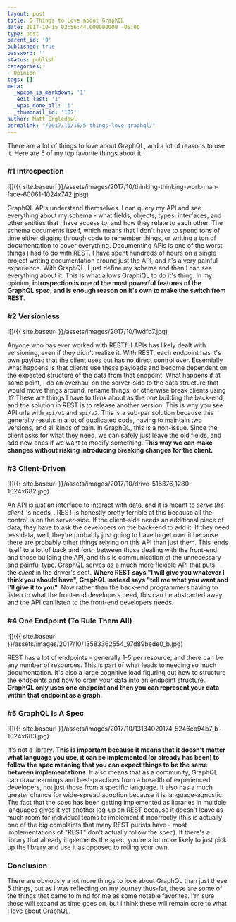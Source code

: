 ```yaml
---
layout: post
title: 5 Things to Love about GraphQL
date: 2017-10-15 02:56:44.000000000 -05:00
type: post
parent_id: '0'
published: true
password: ''
status: publish
categories:
- Opinion
tags: []
meta:
  _wpcom_is_markdown: '1'
  _edit_last: '1'
  _wpas_done_all: '1'
  _thumbnail_id: '107'
author: Matt Engledowl
permalink: "/2017/10/15/5-things-love-graphql/"
---
```

There are a lot of things to love about GraphQL, and a lot of reasons to use it. Here are 5 of my top favorite things about it.

### #1 Introspection

![]({{ site.baseurl }}/assets/images/2017/10/thinking-thinking-work-man-face-60061-1024x742.jpeg)

GraphQL APIs understand themselves. I can query my API and see everything about my schema - what fields, objects, types, interfaces, and other entities that I have access to, and how they relate to each other. The schema documents itself, which means that I don't have to spend tons of time either digging through code to remember things, or writing a ton of documentation to cover everything. Documenting APIs is one of the worst things I had to do with REST. I have spent hundreds of hours on a single project writing documentation around just the API, and it's a very painful experience. With GraphQL, I just define my schema and then I can see everything about it. This is what allows GraphiQL to do it's thing. In my opinion, **introspection is one of the most powerful features of the GraphQL spec, and is enough reason on it's own to make the switch from REST**.

### #2 Versionless

![]({{ site.baseurl }}/assets/images/2017/10/1wdfb7.jpg)

Anyone who has ever worked with RESTful APIs has likely dealt with versioning, even if they didn't realize it. With REST, each endpoint has it's own payload that the client uses but has no direct control over. Essentially what happens is that clients use these payloads and become dependent on the expected structure of the data from that endpoint. What happens if at some point, I do an overhaul on the server-side to the data structure that would move things around, rename things, or otherwise break clients using it? These are things I have to think about as the one building the back-end, and the solution in REST is to release another version. This is why you see API urls with `api/v1`&nbsp;and `api/v2`. This is a sub-par solution because this generally results in a lot of duplicated code, having to maintain two versions, and all kinds of pain. In GraphQL, this is a non-issue. Since the client asks for what they need, we can safely just leave the old fields, and add new ones if we want to modify something. **This way we can make changes without risking introducing breaking changes for the client.**

### #3 Client-Driven

![]({{ site.baseurl }}/assets/images/2017/10/drive-516376_1280-1024x682.jpg)

An API is just an interface to interact with data, and it is meant to _serve the client__'s needs_. REST is honestly pretty terrible at this because all the control is on the server-side. If the client-side needs an additional piece of data, they have to ask the developers on the back-end to add it. If they need less data, well, they're probably just going to have to get over it because there are probably other things relying on this API than just them. This lends itself to a lot of back and forth between those dealing with the front-end and those building the API, and this is communication of the unnecessary and painful type. GraphQL serves as a much more flexible API that puts the&nbsp;_client_ in the driver's seat. **Where REST says "I will give you whatever I think you should have", GraphQL instead says "tell me what you want and I'll give it to you".** Now rather than the back-end programmers having to listen to what the front-end developers need, this can be abstracted away and the API can listen to the front-end developers needs.

### #4 One Endpoint (To Rule Them All)

![]({{ site.baseurl }}/assets/images/2017/10/13583362554_97d89bede0_b.jpg)

REST has a lot of endpoints - generally 1-5 per resource, and there can be any number of resources. This is part of what leads to needing so much documentation. It's also a large cognitive load figuring out how to structure the endpoints and how to cram your data into an endpoint structure. **GraphQL only uses one endpoint and then you can represent your data within that endpoint as a graph.**

### #5 GraphQL Is A Spec

![]({{ site.baseurl }}/assets/images/2017/10/13134020174_5246cb94b7_b-1024x683.jpg)

It's not a library. **This is important because it means that it doesn't matter what language you use, it can be implemented (or already has been) to follow the spec meaning that you can expect things to be the same between implementations**. It also means that as a community, GraphQL can draw learnings and best-practices from a breadth of experienced developers, not just those from a specific language. It also has a much greater chance for wide-spread adoption because it is language-agnostic. The fact that the spec has been getting implemented as libraries in multiple languages gives it yet another leg-up on REST because it doesn't leave as much room for individual teams to implement it incorrectly (this is actually one of the big complaints that many REST purists have - most implementations of "REST" don't actually follow the spec). If there's a library that already implements the spec, you're a lot more likely to just pick up the library and use it as opposed to rolling your own.

### Conclusion

There are obviously a lot more things to love about GraphQL than just these 5 things, but as I was reflecting on my journey thus-far, these are some of the things that came to mind for me as some notable favorites. I'm sure these will expand as time goes on, but I think these will remain core to what I love about GraphQL.

